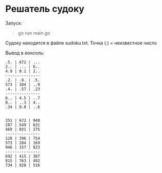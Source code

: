 # Решатель судоку

Запуск:
> go run main.go

Судоку находится в файле sudoku.txt. Точка (.) = неизвестное число

Вывод в консоль:
```
.5. | 672 | ...
2.. | ... | 6..
4.9 | 8.1 | 2..
---------------
.2. | .9. | .5.
573 | 284 | ..9
.4. | .57 | .23
---------------
6.. | 4.5 | ..7
8.. | ..3 | 4..
.34 | 9.8 | ..6


351 | 672 | 948
287 | 549 | 631
469 | 831 | 275
---------------
128 | 396 | 754
573 | 284 | 169
946 | 157 | 823
---------------
692 | 415 | 387
815 | 763 | 492
734 | 928 | 516
```